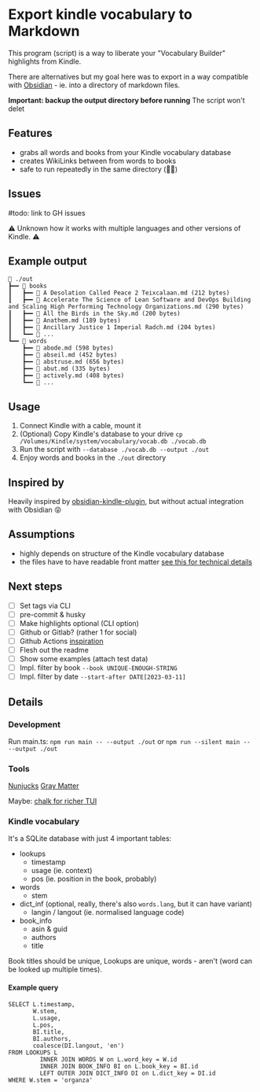 # Export kindle vocabulary to Markdown

This program (script) is a way to liberate your "Vocabulary Builder" highlights from Kindle.

There are alternatives but my goal here was to export in a way compatible with [Obsidian](https://obsidian.md/) - ie. into a directory of markdown files.

**Important: backup the output directory before running**
The script won't delet

## Features

- grabs all words and books from your Kindle vocabulary database
- creates WikiLinks between from words to books
- safe to run repeatedly in the same directory (🤞🏽)

## Issues
#todo: link to GH issues

⚠️ Unknown how it works with multiple languages and other versions of Kindle. ⚠️

## Example output

```
📂 ./out
┣━━ 📂 books
┃   ┣━━ 📄 A Desolation Called Peace 2 Teixcalaan.md (212 bytes)
┃   ┣━━ 📄 Accelerate The Science of Lean Software and DevOps Building and Scaling High Performing Technology Organizations.md (290 bytes)
┃   ┣━━ 📄 All the Birds in the Sky.md (200 bytes)
┃   ┣━━ 📄 Anathem.md (189 bytes)
┃   ┣━━ 📄 Ancillary Justice 1 Imperial Radch.md (204 bytes)
┃   ┗━━ 👀 ...
┗━━ 📂 words
    ┣━━ 📄 abode.md (598 bytes)
    ┣━━ 📄 abseil.md (452 bytes)
    ┣━━ 📄 abstruse.md (656 bytes)
    ┣━━ 📄 abut.md (335 bytes)
    ┣━━ 📄 actively.md (408 bytes)
    ┗━━ 👀 ...
```

## Usage

1. Connect Kindle with a cable, mount it
2. (Optional) Copy Kindle's database to your drive
    `cp /Volumes/Kindle/system/vocabulary/vocab.db ./vocab.db`
3. Run the script with `--database ./vocab.db --output ./out`
3. Enjoy words and books in the `./out` directory

## Inspired by

Heavily inspired by [obsidian-kindle-plugin](https://github.com/hadynz/obsidian-kindle-plugin), but without actual integration with Obsidian 😝

## Assumptions

- highly depends on structure of the Kindle vocabulary database
- the files have to have readable front matter [see this for technical details](https://www.npmjs.com/package/gray-matter)

## Next steps

- [ ] Set tags via CLI
- [ ] pre-commit & husky
- [ ] Make highlights optional (CLI option)
- [ ] Github or Gitlab? (rather 1 for social)
- [ ] Github Actions [inspiration](https://github.com/mattpocock/matt-product-boilerplate/blob/master/.github/workflows/main.yml)
- [ ] Flesh out the readme
- [ ] Show some examples (attach test data)
- [ ] Impl. filter by book `--book UNIQUE-ENOUGH-STRING`
- [ ] Impl. filter by date `--start-after DATE[2023-03-11]`

## Details

### Development

Run main.ts: `npm run main -- --output ./out` or `npm run --silent main -- --output ./out`

### Tools

[Nunjucks](https://mozilla.github.io/nunjucks/templating.html)
[Gray Matter](https://www.npmjs.com/package/gray-matter)

Maybe:
[chalk for richer TUI](https://github.com/chalk/chalk)

### Kindle vocabulary

It's a SQLite database with just 4 important tables:

- lookups
  - timestamp
  - usage (ie. context)
  - pos (ie. position in the book, probably)
- words
  - stem
- dict_inf (optional, really, there's also `words.lang`, but it can have variant)
  - langin / langout (ie. normalised language code)
- book_info
  - asin & guid
  - authors
  - title

Book titles should be unique, Lookups are unique, words - aren't (word can be looked up multiple times).

#### Example query

```sqlite
SELECT L.timestamp,
       W.stem,
       L.usage,
       L.pos,
       BI.title,
       BI.authors,
       coalesce(DI.langout, 'en')
FROM LOOKUPS L
         INNER JOIN WORDS W on L.word_key = W.id
         INNER JOIN BOOK_INFO BI on L.book_key = BI.id
         LEFT OUTER JOIN DICT_INFO DI on L.dict_key = DI.id
WHERE W.stem = 'organza'
```
